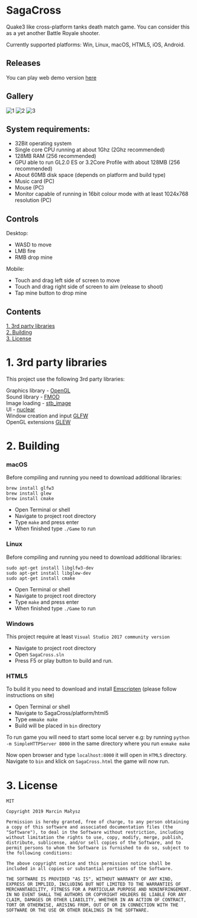 # SagaCross

Quake3 like cross-platform tanks death match game. You can consider this as a yet another Battle Royale shooter. 

Currently supported platforms: Win, Linux, macOS, HTML5, iOS, Android.

## Releases

You can play web demo version [here](http://noxytrux.github.io/sagacross/)

## Gallery

![1](../master/screenshots/1.jpg)
![2](../master/screenshots/2.jpg)
![3](../master/screenshots/3.jpg)

## System requirements:

* 32Bit operating system 
* Single core CPU running at about 1Ghz (2Ghz recommended)
* 128MB RAM (256 recommended)
* GPU able to run GL2.0 ES or 3.2Core Profile with about 128MB (256 recommended)
* About 60MB disk space (depends on platform and build type)
* Music card (PC) 
* Mouse (PC)
* Monitor capable of running in 16bit colour mode with at least 1024x768 resolution (PC)

## Controls

Desktop:

* WASD to move
* LMB fire
* RMB drop mine

Mobile:

* Touch and drag left side of screen to move  
* Touch and drag right side of screen to aim (release to shoot)
* Tap mine button to drop mine

## Contents
 
[1. 3rd party libraries](#1-3rd-party-libraries)  
[2. Building](#2-building)  
[3. License](#3-license)

# 1. 3rd party libraries

This project use the following 3rd party libraries:
  
Graphics library - [OpenGL](https://www.khronos.org/opengl)  
Sound library - [FMOD](https://www.fmod.com)  
Image loading - [stb_image](https://github.com/nothings/stb)  
UI - [nuclear](https://github.com/vurtun/nuklear)  
Window creation and input [GLFW](http://www.glfw.org)  
OpenGL extensions [GLEW](http://glew.sourceforge.net)

# 2. Building  

### macOS

Before compiling and running you need to download additional libraries:

```
brew install glfw3
brew install glew
brew install cmake
```

* Open Terminal or shell
* Navigate to project root directory
* Type `make` and press enter
* When finished type `./Game` to run

### Linux

Before compiling and running you need to download additional libraries:

```
sudo apt-get install libglfw3-dev 
sudo apt-get install libglew-dev
sudo apt-get install cmake
```

* Open Terminal or shell
* Navigate to project root directory
* Type `make` and press enter
* When finished type `./Game` to run

### Windows

This project require at least `Visual Studio 2017 community version`  	 

* Navigate to project root directory
* Open `SagaCross.sln`
* Press F5 or play button to build and run.

### HTML5

To build it you need to download and install [Emscripten](http://kripken.github.io/emscripten-site/) (please follow instructions on site)

* Open Terminal or shell
* Navigate to SagaCross/platform/html5
* Type `emmake make` 
* Build will be placed in `bin` directory  

To run game you will need to start some local server e.g: by running `python -m SimpleHTTPServer 8000` in the same directory where you run `enmake make`  

Now open browser and type `localhost:8000` it will open in `HTML5` directory. Navigate to `bin` and klick on `SagaCross.html` the game will now run.
 
# 3. License

```
MIT

Copyright 2019 Marcin Małysz

Permission is hereby granted, free of charge, to any person obtaining a copy of this software and associated documentation files (the "Software"), to deal in the Software without restriction, including without limitation the rights to use, copy, modify, merge, publish, distribute, sublicense, and/or sell copies of the Software, and to permit persons to whom the Software is furnished to do so, subject to the following conditions:

The above copyright notice and this permission notice shall be included in all copies or substantial portions of the Software.

THE SOFTWARE IS PROVIDED "AS IS", WITHOUT WARRANTY OF ANY KIND, EXPRESS OR IMPLIED, INCLUDING BUT NOT LIMITED TO THE WARRANTIES OF MERCHANTABILITY, FITNESS FOR A PARTICULAR PURPOSE AND NONINFRINGEMENT. IN NO EVENT SHALL THE AUTHORS OR COPYRIGHT HOLDERS BE LIABLE FOR ANY CLAIM, DAMAGES OR OTHER LIABILITY, WHETHER IN AN ACTION OF CONTRACT, TORT OR OTHERWISE, ARISING FROM, OUT OF OR IN CONNECTION WITH THE SOFTWARE OR THE USE OR OTHER DEALINGS IN THE SOFTWARE.
